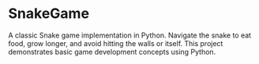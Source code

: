 # SnakeGame
A classic Snake game implementation in Python. Navigate the snake to eat food, grow longer, and avoid hitting the walls or itself. This project demonstrates basic game development concepts using Python.
